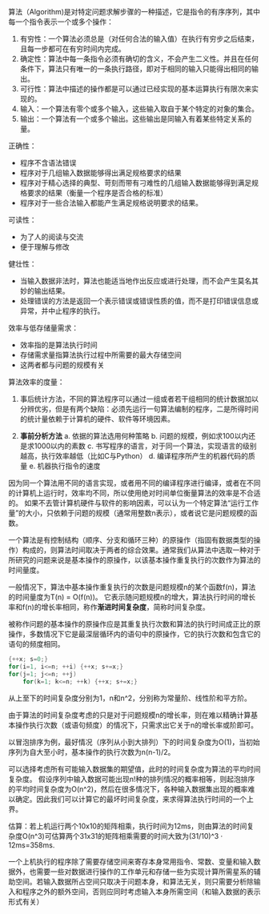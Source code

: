算法（Algorithm)是对特定问题求解步骤的一种描述，它是指令的有序序列，其中每一个指令表示一个或多个操作：
1. 有穷性：一个算法必须总是（对任何合法的输入值）在执行有穷步之后结束，且每一步都可在有穷时间内完成。
2. 确定性：算法中每一条指令必须有确切的含义，不会产生二义性。并且在任何条件下，算法只有唯一的一条执行路径，即对于相同的输入只能得出相同的输出。
3. 可行性：算法中描述的操作都是可以通过已经实现的基本运算执行有限次来实现的。
4. 输入：一个算法有零个或多个输入，这些输入取自于某个特定的对象的集合。
5. 输出：一个算法有一个或多个输出。这些输出是同输入有着某些特定关系的量。

正确性：
* 程序不含语法错误
* 程序对于几组输入数据能够得出满足规格要求的结果
* 程序对于精心选择的典型、苛刻而带有刁难性的几组输入数据能够得到满足规格要求的结果（衡量一个程序是否合格的标准）
* 程序对于一些合法输入都能产生满足规格说明要求的结果。

可读性：
* 为了人的阅读与交流
* 便于理解与修改

健壮性：
* 当输入数据非法时，算法也能适当地作出反应或进行处理，而不会产生莫名其妙的输出结果。
* 处理错误的方法是返回一个表示错误或错误性质的值，而不是打印错误信息或异常，并中止程序的执行。

效率与低存储量需求：
* 效率指的是算法执行时间
* 存储需求量指算法执行过程中所需要的最大存储空间
* 这两者都与问题的规模有关

算法效率的度量：
1. 事后统计方法，不同的算法程序可以通过一组或者若干组相同的统计数据加以分辨优劣，但是有两个缺陷：必须先运行一句算法编制的程序，二是所得时间的统计量依赖于计算机的硬件、软件等环境因素。

2. **事前分析方法**
	a. 依据的算法选用何种策略
	b. 问题的规模，例如求100以内还是求1000以内的素数
	c. 书写程序的语言，对于同一个算法，实现语言的级别越高，执行效率越低（比如C与Python）
	d. 编译程序所产生的机器代码的质量
	e. 机器执行指令的速度

因为同一个算法用不同的语言实现，或者用不同的编译程序进行编译，或者在不同的计算机上运行时，效率均不同，所以使用绝对时间单位衡量算法的效率是不合适的。 如果不去管计算机硬件与软件的影响因素，可以认为一个特定算法“运行工作量”的大小，只依赖于问题的规模（通常用整数n表示），或者说它是问题规模的函数。

一个算法是有控制结构（顺序、分支和循环三种）的原操作（指固有数据类型的操作）构成的，则算法时间取决于两者的综合效果。通常我们从算法中选取一种对于所研究的问题来说是基本操作的原操作，以该基本操作重复执行的次数作为算法的时间量度。

一般情况下，算法中基本操作重复执行的次数是问题规模n的某个函数f(n)，算法的时间量度为T(n) = O(f(n))。 它表示随问题规模n的增大，算法执行时间的增长率和f(n)的增长率相同，称作**渐进时间复杂度**，简称时间复杂度。

被称作问题的基本操作的原操作应是其重复执行次数和算法的执行时间成正比的原操作，多数情况下它是最深层循环内的语句中的原操作，它的执行次数和包含它的语句的频度相同。
```c
{++x; s=0;}
for(i=1, i<=n; ++i) {++x; s+=x;}
for(j=1; j<=n; ++j)
	for(k=1; k<=n; ++k) {++x; s+=x;}
```
从上至下的时间复杂度分别为1，n和n^2，分别称为常量阶、线性阶和平方阶。

由于算法的时间复杂度考虑的只是对于问题规模n的增长率，则在难以精确计算基本操作执行次数（或语句频度）的情况下，只需求出它关于n的增长率或阶即可。

以冒泡排序为例，最好情况（序列从小到大排列）下的时间复杂度为O(1)，当初始序列为自大至小时，基本操作的执行次数为n(n-1)/2。

可以选择考虑所有可能输入数据集的期望值，此时的时间复杂度为算法的平均时间复杂度。 假设序列中输入数据可能出现n!种的排列情况的概率相等，则起泡排序的平均时间复杂度为O(n^2)，然后在很多情况下，各种输入数据集出现的概率难以确定。因此我们可以计算它的最坏时间复杂度，来求得算法执行时间的一个上界。

估算：若上机运行两个10x10的矩阵相乘，执行时间为12ms，则由算法的时间复杂度O(n^3)可估算两个31x31的矩阵相乘需要的时间大致为(31/10)^3 · 12ms=358ms.

一个上机执行的程序除了需要存储空间来寄存本身常用指令、常数、变量和输入数据外，也需要一些对数据进行操作的工作单元和存储一些为实现计算所需星系的辅助空间。若输入数据所占空间只取决于问题本身，和算法无关，则只需要分析除输入和程序之外的额外空间，否则应同时考虑输入本身所需空间（和输入数据的表示形式有关）